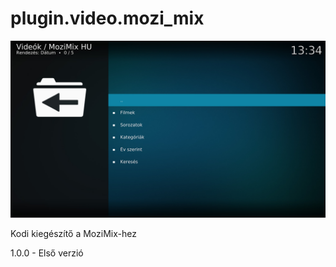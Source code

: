 # plugin.video.mozi_mix
![Logo](resources/screenshots/screenshot-1.jpg)

Kodi kiegészítő a MoziMix-hez

1.0.0 - Első verzió
